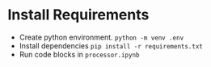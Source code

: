 # Install Requirements
- Create python environment. `python -m venv .env`
- Install dependencies `pip install -r requirements.txt`
- Run code blocks in `processor.ipynb`
